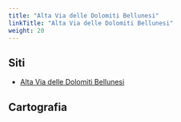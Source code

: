 ```yaml
---
title: "Alta Via delle Dolomiti Bellunesi"
linkTitle: "Alta Via delle Dolomiti Bellunesi"
weight: 20
---
```


## Siti

- [Alta Via delle Dolomiti Bellunesi]

## Cartografia



[Alta Via delle Dolomiti Bellunesi]:http://altaviadolomitibellunesi.it/

